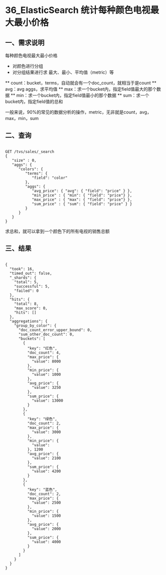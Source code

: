 # 36_ElasticSearch 统计每种颜色电视最大最小价格


## 一、需求说明

每种颜色电视最大最小价格

* 对颜色进行分组
* 对分组结果进行求 最大、最小、平均值（metric）等 

** count：bucket，terms，自动就会有一个doc_count，就相当于是count
** avg：avg aggs，求平均值
** max：求一个bucket内，指定field值最大的那个数据
** min：求一个bucket内，指定field值最小的那个数据
** sum：求一个bucket内，指定field值的总和

一般来说，90%的常见的数据分析的操作，metric，无非就是count，avg，max，min，sum

## 二、查询

```

GET /tvs/sales/_search
{
   "size" : 0,
   "aggs": {
      "colors": {
         "terms": {
            "field": "color"
         },
         "aggs": {
            "avg_price": { "avg": { "field": "price" } },
            "min_price" : { "min": { "field": "price"} }, 
            "max_price" : { "max": { "field": "price"} },
            "sum_price" : { "sum": { "field": "price" } } 
         }
      }
   }
}

```

求总和，就可以拿到一个颜色下的所有电视的销售总额

## 三、结果

```

{
  "took": 16,
  "timed_out": false,
  "_shards": {
    "total": 5,
    "successful": 5,
    "failed": 0
  },
  "hits": {
    "total": 8,
    "max_score": 0,
    "hits": []
  },
  "aggregations": {
    "group_by_color": {
      "doc_count_error_upper_bound": 0,
      "sum_other_doc_count": 0,
      "buckets": [
        {
          "key": "红色",
          "doc_count": 4,
          "max_price": {
            "value": 8000
          },
          "min_price": {
            "value": 1000
          },
          "avg_price": {
            "value": 3250
          },
          "sum_price": {
            "value": 13000
          }
        },
        {
          "key": "绿色",
          "doc_count": 2,
          "max_price": {
            "value": 3000
          },
          "min_price": {
            "value":
          }, 1200
          "avg_price": {
            "value": 2100
          },
          "sum_price": {
            "value": 4200
          }
        },
        {
          "key": "蓝色",
          "doc_count": 2,
          "max_price": {
            "value": 2500
          },
          "min_price": {
            "value": 1500
          },
          "avg_price": {
            "value": 2000
          },
          "sum_price": {
            "value": 4000
          }
        }
      ]
    }
  }
}

```